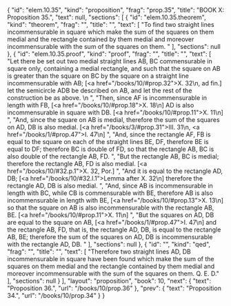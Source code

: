 {
  "id": "elem.10.35",
  "kind": "proposition",
  "frag": "prop.35",
  "title": "BOOK X: Proposition 35.",
  "text": null,
  "sections": [
    {
      "id": "elem.10.35.theorem",
      "kind": "theorem",
      "frag": "",
      "title": "",
      "text": [
        "To find two straight lines incommensurable in square which make the sum of the squares on them medial and the rectangle contained by them medial and moreover incommensurable with the sum of the squares on them. "
      ],
      "sections": null
    },
    {
      "id": "elem.10.35.proof",
      "kind": "proof",
      "frag": "",
      "title": "",
      "text": [
        "Let there be set out two medial straight lines AB, BC commensurable in square only, containing a medial rectangle, and such that the square on AB is greater than the square on BC by the square on a straight line incommensurable with AB; [<a href=\"/books/10/#prop.32\">X. 32</a>\n, ad fin.] let the semicircle ADB be described on AB, and let the rest of the construction be as above. \n      ",
        "Then, since AF is incommensurable in length with FB, [<a href=\"/books/10/#prop.18\">X. 18</a>\n] AD is also incommensurable in square with DB. [<a href=\"/books/10/#prop.11\">X. 11</a>\n] ",
        "And, since the square on AB is medial, therefore the sum of the squares on AD, DB is also medial. [<a href=\"/books/3/#prop.31\">III. 31</a>\n, <a href=\"/books/1/#prop.47\">I. 47</a>\n] ",
        "And, since the rectangle AF, FB is equal to the square on each of the straight lines BE, DF, therefore BE is equal to DF; therefore BC is double of FD, so that the rectangle AB, BC is also double of the rectangle AB, FD. ",
        "But the rectangle AB, BC is medial; therefore the rectangle AB, FD is also medial. [<a href=\"/books/10/#32.p.1\">X. 32, Por.</a>] ",
        "And it is equal to the rectangle AD, DB; [<a href=\"/books/10/#32.l.1\">Lemma after X. 32</a>\n] therefore the rectangle AD, DB is also medial. ",
        "And, since AB is incommensurable in length with BC, while CB is commensurable with BE, therefore AB is also incommensurable in length with BE, [<a href=\"/books/10/#prop.13\">X. 13</a>\n] so that the square on AB is also incommensurable with the rectangle AB, BE. [<a href=\"/books/10/#prop.11\">X. 11</a>\n] ",
        "But the squares on AD, DB are equal to the square on AB, [<a href=\"/books/1/#prop.47\">I. 47</a>\n] and the rectangle AB, FD, that is, the rectangle AD, DB, is equal to the rectangle AB, BE; therefore the sum of the squares on AD, DB is incommensurable with the rectangle AD, DB. "
      ],
      "sections": null
    },
    {
      "id": "",
      "kind": "qed",
      "frag": "",
      "title": "",
      "text": [
        "Therefore two straight lines AD, DB incommensurable in square have been found which make the sum of the squares on them medial and the rectangle contained by them medial and moreover incommensurable with the sum of the squares on them. Q. E. D."
      ],
      "sections": null
    }
  ],
  "layout": "proposition",
  "book": 10,
  "next": {
    "text": "Proposition 36.",
    "url": "/books/10/prop.36"
  },
  "prev": {
    "text": "Proposition 34.",
    "url": "/books/10/prop.34"
  }
}

